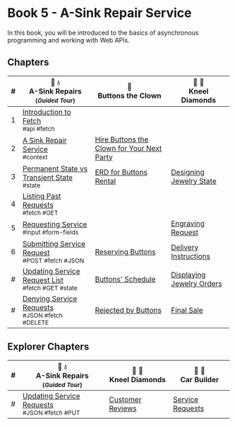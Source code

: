 # Book 5 - A-Sink Repair Service

In this book, you will be introduced to the basics of asynchronous programming and working with Web APIs.

## Chapters

| # | 🔧 💧 <br/> A-Sink Repairs <sub> <br/> (_Guided Tour_)</sub> | 🤡 <br/> Buttons the Clown | 💎 💍  <br/> Kneel Diamonds |
|--|--|--|--|
| 1 | [Introduction to Fetch](./chapters/AS_FETCH_INTRO.md) <br/> <sub style="font-size:0.85rem;">#api #fetch</sub> |  |  |
| 2 | [A Sink Repair Service](./chapters/AS_INTRO.md) <br/> <sub style="font-size:0.85rem;">#context</sub> | [Hire Buttons the Clown for Your Next Party](./chapters/BC_INTRO.md) |  |
| 3 | [Permanent State vs Transient State](./chapters/AS_STATE_TYPES.md) <br/> <sub style="font-size:0.85rem;">#state</sub>  | [ERD for Buttons Rental](./chapters/BC_ERD.md) | [Designing Jewelry State](./chapters/KD_API_STATE.md) |
| 4 | [Listing Past Requests](./chapters/AS_FETCH_GET.md) <br/> <sub style="font-size:0.85rem;">#fetch #GET</sub> | |  |
| 5 | [Requesting Service](./chapters/AS_USER_INPUT.md) <br/> <sub style="font-size:0.85rem;">#input #form-fields</sub> |  | [Engraving Request](./chapters/KD_USER_INPUT.md) |
| 6 | [Submitting Service Request](./chapters/AS_HTTP_POST.md) <br/> <sub style="font-size:0.85rem;">#POST #fetch #JSON</sub> | [Reserving Buttons](./chapters/BC_RESERVATION_POST.md) | [Delivery Instructions](./chapters/KD_COMPLETE_ORDER.md) |
| # | [Updating Service Request List](./chapters/AS_HTTP_GET.md) <br/> <sub style="font-size:0.85rem;">#fetch #GET #state</sub> | [Buttons' Schedule](./chapters/BC_SCHEDULE_LIST.md) | [Displaying Jewelry Orders](./chapters/KD_GETTING_NEW_STATE.md) |
| # | [Denying Service Requests](./chapters/AS_HTTP_DELETE.md) <br/> <sub style="font-size:0.85rem;">#JSON #fetch #DELETE</sub> | [Rejected by Buttons](./chapters/BC_DENY_RESERVATION.md) | [Final Sale](./chapters/KD_DELETE_ORDER.md) |

## Explorer Chapters

| # | 🔧 💧 <br/> A-Sink Repairs <sub> <br/> (_Guided Tour_)</sub> | 💎 💍  <br/> Kneel Diamonds | 🚙 🚗 <br/> Car Builder |
|--|--|--|--|
| # | [Updating Service Requests](./chapters/AS_HTTP_PUT.md) <br/> <sub style="font-size:0.85rem;">#JSON #fetch #PUT</sub> | [Customer Reviews](./chapters/KD_REVIEWS.md) | [Service Requests](./chapters/CB_SERVICE_FORM.md) |
